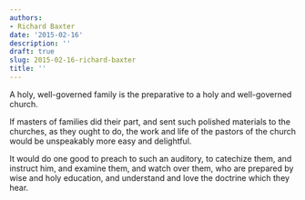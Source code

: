 ```yaml
---
authors:
- Richard Baxter
date: '2015-02-16'
description: ''
draft: true
slug: 2015-02-16-richard-baxter
title: ''
---
```

A holy, well-governed family is the preparative to a holy and well-governed church. 

If masters of families did their part, and sent such polished materials to the churches, as they ought to do, the work and life of the pastors of the church would be unspeakably more easy and delightful. 

It would do one good to preach to such an auditory, to catechize them, and instruct him, and examine them, and watch over them, who are prepared by wise and holy education, and understand and love the doctrine which they hear.



